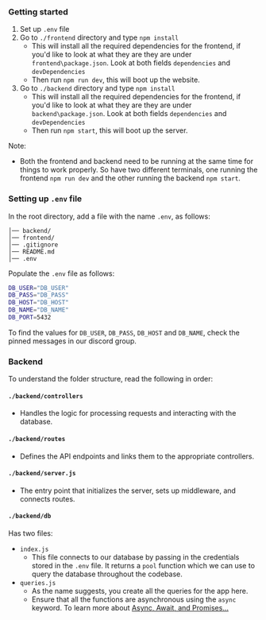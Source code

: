 ### Getting started

1.  Set up `.env` file
2.  Go to `./frontend` directory and type `npm install`
    - This will install all the required dependencies for the frontend, if you'd like to look at what they are they are under `frontend\package.json`. Look at both fields `dependencies` and `devDependencies`
    - Then run `npm run dev`, this will boot up the website.
3.  Go to `./backend` directory and type `npm install`
    - This will install all the required dependencies for the frontend, if you'd like to look at what they are they are under `backend\package.json`. Look at both fields `dependencies` and `devDependencies`
    - Then run `npm start`, this will boot up the server.


Note:
- Both the frontend and backend need to be running at the same time for things to work properly. So have two different terminals, one running the frontend `npm run dev` and the other running the backend `npm start`. 

### Setting up `.env` file

In the root directory, add a file with the name `.env`, as follows:

```
│── backend/
│── frontend/
│── .gitignore
│── README.md
│── .env
```

Populate the `.env` file as follows:

```bash
DB_USER="DB_USER"
DB_PASS="DB_PASS"
DB_HOST="DB_HOST"
DB_NAME="DB_NAME"
DB_PORT=5432
```

To find the values for `DB_USER`, `DB_PASS`, `DB_HOST` and `DB_NAME`, check the pinned messages in our discord group.

### Backend

To understand the folder structure, read the following in order:

#### `./backend/controllers`
- Handles the logic for processing requests and interacting with the database.
#### `./backend/routes`
- Defines the API endpoints and links them to the appropriate controllers.
#### `./backend/server.js`
- The entry point that initializes the server, sets up middleware, and connects routes.
#### `./backend/db`

Has two files:

- `index.js`
  - This file connects to our database by passing in the credentials stored in the `.env` file. It returns a `pool` function which we can use to query the database throughout the codebase.
- `queries.js`
  - As the name suggests, you create all the queries for the app here.
  - Ensure that all the functions are asynchronous using the `async` keyword. To learn more about [Async, Await, and Promises...](https://www.geeksforgeeks.org/difference-between-promise-and-async-await-in-node-js/)
